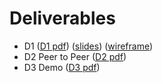 # Deliverables
- D1 ([D1 pdf](./deliverables/D1/Deliverable_1.pdf)) ([slides](./deliverables/D1/slides.pdf)) ([wireframe](./deliverables/D1/wireframes.pdf))
- D2 Peer to Peer ([D2 pdf](./deliverables/D2/Deliverable_2_peer_to_peer.pdf))
- D3 Demo ([D3 pdf](./deliverables/D3/Deliverable_3_Demo.pdf))
